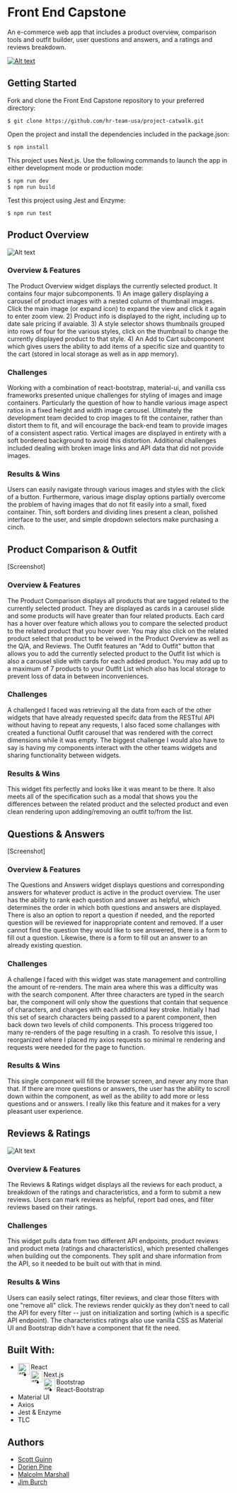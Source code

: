 # Front End Capstone
An e-commerce web app that includes a product overview, comparison tools and outfit builder, user questions and answers, and a ratings and reviews breakdown.

[![Alt text](/screenshots/NextLevel-DemoSS.png)](https://www.youtube.com/watch?v=0lDV6Q23qII)

## Getting Started
Fork and clone the Front End Capstone repository to your preferred directory:

```
$ git clone https://github.com/hr-team-usa/project-catwalk.git
```

Open the project and install the dependencies included in the package.json:

```
$ npm install
```

This project uses Next.js. Use the following commands to launch the app in either development mode or production mode:

```
$ npm run dev
$ npm run build
```

Test this project using Jest and Enzyme:

```
$ npm run test
```

## Product Overview
![Alt text](/screenshots/NextLevel-ProductOverviewSS.png "Product Overview")

### Overview & Features
The Product Overview widget displays the currently selected product. It contains four major subcomponents. 1) An image gallery displaying a carousel of product images with a nested column of thumbnail images. Click the main image (or expand icon) to expand the view and click it again to enter zoom view. 2) Product info is displayed to the right, including up to date sale pricing if avaiable. 3) A style selector shows thumbnails grouped into rows of four for the various styles, click on the thumbnail to change the currently displayed product to that style. 4) An Add to Cart subcomponent which gives users the ability to add items of a specific size and quantity to the cart (stored in local storage as well as in app memory).

### Challenges
Working with a combination of react-bootstrap, material-ui, and vanilla css frameworks presented unique challenges for styling of images and image containers. Particularly the question of how to handle various image aspect ratios in a fixed height and width image carousel. Ultimately the development team decided to crop images to fit the container, rather than distort them to fit, and will encourage the back-end team to provide images of a consistent aspect ratio. Vertical images are displayed in entirety with a soft bordered background to avoid this distortion. Additional challenges included dealing with broken image links and API data that did not provide images.

### Results & Wins
Users can easily navigate through various images and styles with the click of a button. Furthermore, various image display options partially overcome the problem of having images that do not fit easily into a small, fixed container. Thin, soft borders and dividing lines present a clean, polished interface to the user, and simple dropdown selectors make purchasing a cinch.

## Product Comparison & Outfit
[Screenshot]

### Overview & Features
The Product Comparison displays all products that are tagged related to the currently selected product. They are displayed as cards in a carousel slide and some products will have greater than four related products. Each card has a hover over feature which allows you to compare the selected product to the related product that you hover over. You may also click on the related product select that product to be veiwed in the Product Overview as well as the Q/A, and Reviews.
The Outfit features an "Add to Outfit" button that allows you to add the currently selected product to the Outfit list which is also a carousel slide with cards for each added product. You may add up to a maximum of 7 products to your Outfit List which also has local storage to prevent loss of data in between inconveniences.

### Challenges
A challenged I faced was retrieving all the data from each of the other widgets that have already requested specifc data from the RESTful API without having to repeat any requests, I also faced some challanges with created a functional Outfit carousel that was rendered with the correct dimensions while it was empty. The biggest challenge I would also have to say is having my components interact with the other teams widgets and sharing functionality between widgets.
### Results & Wins
This widget fits perfectly and looks like it was meant to be there. It also meets all of the specification such as a modal that shows you the differences between the related product and the selected product and even clean rendering upon adding/removing an outfit to/from the list.

## Questions & Answers
[Screenshot]

### Overview & Features
The Questions and Answers widget displays questions and corresponding answers for whatever product is active in the product overview. The user has the ability to rank each question and answer as helpful, which determines the order in which both questions and answers are displayed. There is also an option to report a question if needed, and the reported question will be reviewed for inappropriate content and removed. If a user cannot find the question they would like to see answered, there is a form to fill out a question. Likewise, there is a form to fill out an answer to an already existing question.

### Challenges
A challenge I faced with this widget was state management and controlling the amount of re-renders. The main area where this was a difficulty was with the search component. After three characters are typed in the search bar, the component will only show the questions that contain that sequence of characters, and changes with each additional key stroke. Initially I had this set of search characters being passed to a parent component, then back down two levels of child components. This process triggered too many re-renders of the page resulting in a crash. To resolve this issue, I reorganized where I placed my axios requests so minimal re rendering and requests were needed for the page to function.

### Results & Wins
This single component will fill the browser screen, and never any more than that. If there are more questions or answers, the user has the ability to scroll down within the component, as well as the ability to add more or less questions and or answers. I really like this feature and it makes for a very pleasant user experience.


## Reviews & Ratings
![Alt text](/screenshots/NextLevel-ReviewsSS.png "Reviews & Ratings")

### Overview & Features
The Reviews & Ratings widget displays all the reviews for each product, a breakdown of the ratings and characteristics, and a form to submit a new reviews. Users can mark reviews as helpful, report bad ones, and filter reviews based on their ratings.

### Challenges
This widget pulls data from two different API endpoints, product reviews and product meta (ratings and characteristics), which presented challenges when building out the components. They split and share information from the API, so it needed to be built out with that in mind.

### Results & Wins
Users can easily select ratings, filter reviews, and clear those filters with one "remove all" click. The reviews render quickly as they don't need to call the API for every filter -- just on initialization and sorting (which is a specific API endpoint). The characteristics ratings also use vanilla CSS as Material UI and Bootstrap didn't have a component that fit the need.

## Built With:
* React <img align="left" alt=“React” width="26px" src="https://upload.wikimedia.org/wikipedia/commons/a/a7/React-icon.svg" />
* Next.js <img align="left" alt=“React” width="26px" src="https://upload.wikimedia.org/wikipedia/commons/8/8e/Nextjs-logo.svg" />
* Bootstrap <img align="left" alt=“React” width="26px" src="https://upload.wikimedia.org/wikipedia/commons/b/b2/Bootstrap_logo.svg" />
* React-Bootstrap
* Material UI
* Axios
* Jest & Enzyme
* TLC

## Authors
* [Scott Guinn](https://github.com/Scott-Guinn)
* [Dorien Pine](https://github.com/Initial-D-cmd)
* [Malcolm Marshall](https://github.com/Malcolm-Marshall)
* [Jim Burch](https://github.com/JimBurch)
